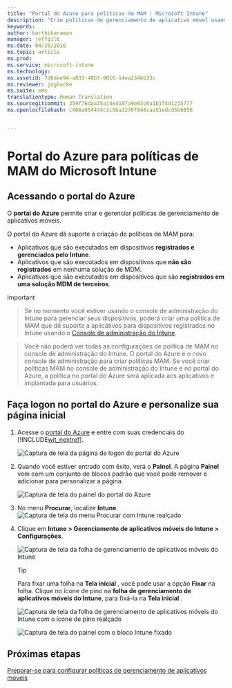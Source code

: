 ```yaml
---
title: "Portal do Azure para políticas de MAM | Microsoft Intune"
description: "Crie políticas de gerenciamento de aplicativo móvel usando o Portal do Azure. As políticas que você criar aqui podem ser aplicadas a dispositivos com ou sem registro no Intune."
keywords: 
author: karthikaraman
manager: jeffgilb
ms.date: 04/28/2016
ms.topic: article
ms.prod: 
ms.service: microsoft-intune
ms.technology: 
ms.assetid: 7d6dae94-a833-40b7-9016-14ea234bb33c
ms.reviewer: joglocke
ms.suite: ems
translationtype: Human Translation
ms.sourcegitcommit: 359f76daa35a14e4107a9e03c6a1b1f4d1215777
ms.openlocfilehash: c466a854474c1c5ba3270f848caa51edcd5b6856


---
```


# Portal do Azure para políticas de MAM do Microsoft Intune
## Acessando o portal do Azure
O **portal do Azure** permite criar e gerenciar políticas de gerenciamento de aplicativos móveis.

O portal do Azure dá suporte à criação de políticas de MAM para:
- Aplicativos que são executados em dispositivos **registrados e gerenciados pelo Intune**.
- Aplicativos que são executados em dispositivos que **não são registrados** em nenhuma solução de MDM.
- Aplicativos que são executados em dispositivos que são **registrados em uma solução MDM de terceiros**.

>[!IMPORTANT]

> Se no momento você estiver usando o console de administração do Intune para gerenciar seus dispositivos, poderá criar uma política de MAM que dê suporte a aplicativos para dispositivos registrados no Intune usando o [Console de administração do Intune](configure-and-deploy-mobile-application-management-policies-in-the-microsoft-intune-console.md).

> Você não poderá ver todas as configurações de política de MAM no console de administração do Intune. O portal do Azure é o novo console de administração para criar políticas MAM. Se você criar políticas MAM no console de administração do Intune e no portal do Azure, a política no portal do Azure será aplicada aos aplicativos e implantada para usuários.

## Faça logon no portal do Azure e personalize sua página inicial

1.  Acesse o [portal do Azure](https://portal.azure.com) e entre com suas credenciais do [!INCLUDE[wit_nextref](../includes/wit_nextref_md.md)].

    ![Captura de tela da página de logon do portal do Azure](../media/AppManagement/AzurePortal_MAMSigninPage.png)

2.  Quando você estiver entrado com êxito, verá o **Painel**. A página **Painel** vem com um conjunto de blocos padrão que você pode remover e adicionar para personalizar a página.

    ![Captura de tela do painel do portal do Azure](../media/AppManagement/AzurePortal_MAMStartboard_NoMAM.png)

3.  No menu **Procurar**, localize **Intune**.![Captura de tela do menu Procurar com Intune realçado](../media/AppManagement/AzurePortal_MAM_Browse_Intune.png)

4.  Clique em **Intune > Gerenciamento de aplicativos móveis do Intune > Configurações**.

    ![Captura de tela da folha de gerenciamento de aplicativos móveis do Intune](../media/AppManagement/AzurePortal_MAM_Mainblade.png)

    > [!TIP]
    > Para fixar uma folha na **Tela inicial** , você pode usar a opção **Fixar** na folha.  Clique no ícone de pino na **folha de gerenciamento de aplicativos móveis do Intune**, para fixá-la na **Tela inicial** .

    ![Captura de tela da folha de gerenciamento de aplicativos móveis do Intune com o ícone de pino realçado](../media/AppManagement/AzurePortal_MAM_PinBladeAction.png)

    ![Captura de tela do painel com o bloco Intune fixado](../media/AppManagement/AzurePortal_MAM_Startboard_withMAM.png)
## Próximas etapas
[Preparar-se para configurar políticas de gerenciamento de aplicativos móveis](get-ready-to-configure-mobile-app-management-policies-with-microsoft-intune.md)



<!--HONumber=Jul16_HO3-->


